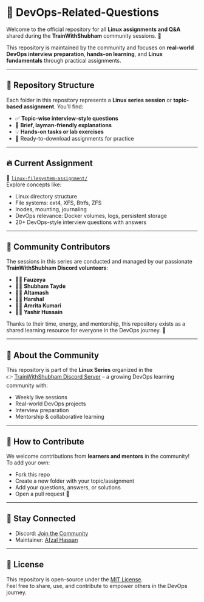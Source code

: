 # 📘 DevOps-Related-Questions

Welcome to the official repository for all **Linux assignments and Q&A** shared during the **TrainWithShubham** community sessions. 🚀

This repository is maintained by the community and focuses on **real-world DevOps interview preparation**, **hands-on learning**, and **Linux fundamentals** through practical assignments.

---

## 📂 Repository Structure

Each folder in this repository represents a **Linux series session** or **topic-based assignment**. You’ll find:

- ✅ **Topic-wise interview-style questions**
- 🧠 **Brief, layman-friendly explanations**
- 💡 **Hands-on tasks or lab exercises**
- 📄 Ready-to-download assignments for practice

---

## 🔥 Current Assignment

📁 [`linux-filesystem-assignment/`](./linux-filesystem-assignment/)  
Explore concepts like:
- Linux directory structure
- File systems: ext4, XFS, Btrfs, ZFS
- Inodes, mounting, journaling
- DevOps relevance: Docker volumes, logs, persistent storage
- 20+ DevOps-style interview questions with answers

---

## 👥 Community Contributors

The sessions in this series are conducted and managed by our passionate **TrainWithShubham Discord volunteers**:

- 🧑‍🏫 **Fauzeya**
- 🧑‍🏫 **Shubham Tayde**
- 🧑‍🏫 **Altamash**
- 🧑‍🏫 **Harshal**
- 🧑‍🏫 **Amrita Kumari**
- 🧑‍🏫 **Yashir Hussain**

Thanks to their time, energy, and mentorship, this repository exists as a shared learning resource for everyone in the DevOps journey. 💙

---

## 💬 About the Community

This repository is part of the **Linux Series** organized in the  
👉 [TrainWithShubham Discord Server](https://discord.gg/trainwithshubham) – a growing DevOps learning community with:

- Weekly live sessions
- Real-world DevOps projects
- Interview preparation
- Mentorship & collaborative learning

---

## 🤝 How to Contribute

We welcome contributions from **learners and mentors** in the community!  
To add your own:
- Fork this repo
- Create a new folder with your topic/assignment
- Add your questions, answers, or solutions
- Open a pull request 🚀

---

## 📩 Stay Connected

- Discord: [Join the Community](https://discord.gg/trainwithshubham)
- Maintainer: [Afzal Hassan](https://github.com/iemafzalhassan)

---

## 🏁 License

This repository is open-source under the [MIT License](LICENSE).  
Feel free to share, use, and contribute to empower others in the DevOps journey.
